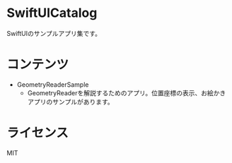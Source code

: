 # SwiftUICatalog

SwiftUIのサンプルアプリ集です。

# コンテンツ

* GeometryReaderSample
  * GeometryReaderを解説するためのアプリ。位置座標の表示、お絵かきアプリのサンプルがあります。

# ライセンス

MIT
